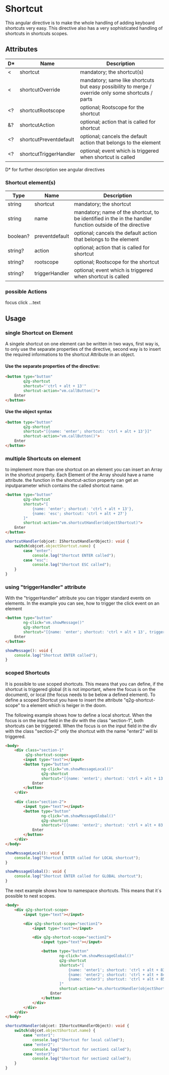 # Shortcut

This angular directive is to make the whole handling of adding keyboard shortcuts
very easy. This directive also has a very sophisticated handling of shortcuts
in shortcuts scopes.


## Attributes

D*  | Name             |  Description
----|------------------|--------------------------------------------
 <  | shortcut         | mandatory; the shortcut(s)
 <  | shortcutOverride | mandatory; same like shortcuts but easy possibility to merge / override only some shortcuts / parts
 \<\? | shortcutRootscope| optional; Rootscope for the shortcut
 \&\? | shortcutAction   | optional; action that is called for shortcut
 \<\? | shortcutPreventdefault | optional; cancels the default action that belongs to the element
 \<\? | shortcutTriggerHandler | optional; event which is triggered when shortcut is called

D* for further description see angular directives

### Shortcut element(s)

Type | Name |   Description
-----|------|---------------------------------
string | shortcut | mandatory; the shortcut
string | name | mandatory; name of the shortcut, to be identified in the in the handler function outside of the directive
boolean? | preventdefault | optional; cancels the default action that belongs to the element
string? | action | optional; action that is called for shortcut
string? | rootscope | optional; Rootscope for the shortcut
string? | triggerHandler | optional; event which is triggered when shortcut is called

### possible Actions

focus
click
...text

## Usage

### single Shortcut on Element
A singele shortcut on one element can be written in two ways, first way is, to only use the separate properties of the directive, second way is to insert the required informations to the shortcut Attribute in an object.

#### Use the separate properties of the directive:
```html
<button type="button"
        q2g-shortcut
        shortcut="'ctrl + alt + 13'"
        shortcut-action="vm.callButton()">
    Enter
</button>
```

#### Use the object syntax
```html
<button type="button"
        q2g-shortcut
        shortcut="[{name: 'enter'; shortcut: 'ctrl + alt + 13'}]"
        shortcut-action="vm.callButton()">
    Enter
</button>
```

### multiple Shortcuts on element
to implement more than one shortcut on an element you can insert an Array in the shortcut property. Each Element of the Array should have a name attribute. the function in the shortcut-action property can get an inputparameter which contains the called shortcut name.

```html
<button type="button"
        q2g-shortcut
        shortcut="[
            {name: 'enter'; shortcut: 'ctrl + alt + 13'},
            {name: 'esc'; shortcut: 'ctrl + alt + 27'}
        ]"
        shortcut-action="vm.shortcutHandler(objectShortcut)">
    Enter
</button>
```

```typescript
shortcutHandler(objcet: IShortcutHandlerObject): void {
    switch(objcet.objectShortcut.name) {
        case "enter":
            console.log("Shortcut ENTER called");
        case "esc":
            console.log("Shortcut ESC called");
    }
}
```

### using "triggerHandler" attribute
With the "triggerHandler" attribute you can trigger standard events on elements. In the example you can see, how to trigger the click event on an element

```html
<button type="button"
        ng-click="vm.showMessage()"
        q2g-shortcut
        shortcut="[{name: 'enter'; shortcut: 'ctrl + alt + 13', triggerHandler:'click'}]">
    Enter
</button>
```

```typescript
showMessage(): void {
    console.log("Shortcut ENTER called");
}
```

### scoped Shortcuts
It is possible to use scoped shortcuts. This means that you can define, if the shortcut is triggered global (it is not important, where the focus is on the document), or local (the focus needs to be below a defined element). To define a scoped Shortcut you have to insert the attribute "q2g-shortcut-scope" to a element which is heiger in the doom.

The following example shows how to define a local shortcut. When the focus is on the input field in the div with the class "section-1", both shortcuts can be triggered. When the focus is on the input field in the div with the class "section-2" only the shortcut with the name "enter2" will bi triggered.

```html
<body>
    <div class="section-1"
         q2g-shortcut-scope>
        <input type="text"></input>
        <button type="button"
                ng-click="vm.showMessageLocal()"
                q2g-shortcut
                shortcut="[{name: 'enter1'; shortcut: 'ctrl + alt + 13', triggerHandler:'click'}]">
            Enter
        </button>
    </div>
    
    <div class="section-2">
        <input type="text"></input>
        <button type="button"
                ng-click="vm.showMessageGlobal()"
                q2g-shortcut
                shortcut="[{name: 'enter2'; shortcut: 'ctrl + alt + 83', triggerHandler:'click', rootscope: '|global|'}]">
            Enter
        </button>
    </div>
</body>
```

```typescript
showMessageLocal(): void {
    console.log("Shortcut ENTER called for LOCAL shortcut");
}

showMessageGlobal(): void {
    console.log("Shortcut ENTER called for GLOBAL shortcut");
}
```

The next example shows how to namespace shortcuts. This means that it`s possible to nest scopes.

```html
<body>
    <div q2g-shortcut-scope>
        <input type="text"></input>

        <div q2g-shortcut-scope="section1">
            <input type="text"></input>

            <div q2g-shortcut-scope="section2">
                <input type="text"></input>

                <button type="button"
                        ng-click="vm.showMessageGlobal()"
                        q2g-shortcut
                        shortcut="[
                            {name: 'enter1'; shortcut: 'ctrl + alt + 83'},
                            {name: 'enter2'; shortcut: 'ctrl + alt + 84', rootscope: 'section1'},
                            {name: 'enter3'; shortcut: 'ctrl + alt + 85', rootscope: 'section2'}
                        ]"
                        shortcut-action="vm.shortcutHandler(objectShortcut)">
                    Enter
                </button>
            </div>
        </div>
    </div>
</body>
```

```typescript
shortcutHandler(objcet: IShortcutHandlerObject): void {
    switch(objcet.objectShortcut.name) {
        case "enter1":
            console.log("Shortcut for local called");
        case "enter2":
            console.log("Shortcut for section1 called");
        case "enter3":
            console.log("Shortcut for section2 called");
    }
}
```
